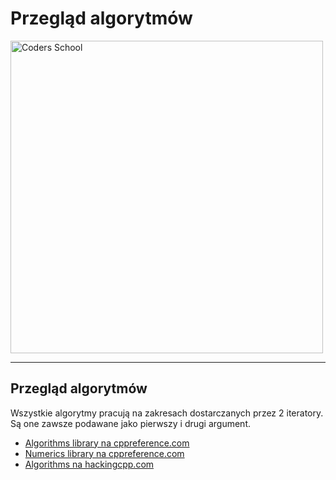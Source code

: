 <!-- .slide: data-background="#111111" -->

# Przegląd algorytmów

<a href="https://coders.school">
    <img width="500" src="../img/coders_school_logo.png" alt="Coders School" class="plain">
</a>

___

## Przegląd algorytmów

Wszystkie algorytmy pracują na zakresach dostarczanych przez 2 iteratory.
Są one zawsze podawane jako pierwszy i drugi argument.

* [Algorithms library na cppreference.com](https://en.cppreference.com/w/cpp/algorithm)
* [Numerics library na cppreference.com](https://en.cppreference.com/w/cpp/numeric)
* [Algorithms na hackingcpp.com](https://hackingcpp.com/cpp/std/algorithms.png)
